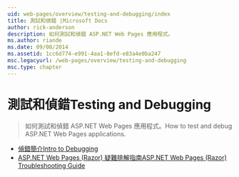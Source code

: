 ```yaml
---
uid: web-pages/overview/testing-and-debugging/index
title: 測試和偵錯 |Microsoft Docs
author: rick-anderson
description: 如何測試和偵錯 ASP.NET Web Pages 應用程式。
ms.author: riande
ms.date: 09/08/2014
ms.assetid: 1cc6d774-e991-4aa1-8efd-e83a4e0ba247
msc.legacyurl: /web-pages/overview/testing-and-debugging
msc.type: chapter
---
```

<a name="testing-and-debugging"></a><span data-ttu-id="0e2f8-103">測試和偵錯</span><span class="sxs-lookup"><span data-stu-id="0e2f8-103">Testing and Debugging</span></span>
====================
> <span data-ttu-id="0e2f8-104">如何測試和偵錯 ASP.NET Web Pages 應用程式。</span><span class="sxs-lookup"><span data-stu-id="0e2f8-104">How to test and debug ASP.NET Web Pages applications.</span></span>


- [<span data-ttu-id="0e2f8-105">偵錯簡介</span><span class="sxs-lookup"><span data-stu-id="0e2f8-105">Intro to Debugging</span></span>](introduction-to-debugging.md)
- [<span data-ttu-id="0e2f8-106">ASP.NET Web Pages (Razor) 疑難排解指南</span><span class="sxs-lookup"><span data-stu-id="0e2f8-106">ASP.NET Web Pages (Razor) Troubleshooting Guide</span></span>](aspnet-web-pages-razor-troubleshooting-guide.md)
